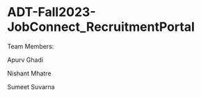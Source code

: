 # ADT-Fall2023-JobConnect_RecruitmentPortal

Team Members:

Apurv Ghadi

Nishant Mhatre

Sumeet Suvarna
